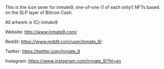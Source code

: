 This is the icon serer for inmate9, one-of-one (1 of each only!) NFTs based on the SLP layer of Bitcion Cash.

All artwork is (C) inmate9

Website: http://www.inmate9.com/

Reddit: https://www.reddit.com/user/Inmate_9/

Twitter: https://twitter.com/Inmate_9

Instagram: https://www.instagram.com/inmate_9/?hl=en